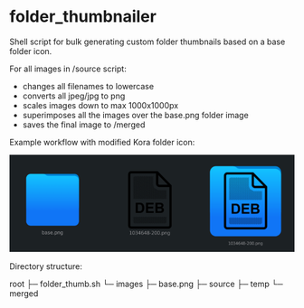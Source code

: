 # folder_thumbnailer
Shell script for bulk generating custom folder thumbnails based on a base folder icon.

For all images in /source script:
- changes all filenames to lowercase
- converts all jpeg/jpg to png
- scales images down to max 1000x1000px
- superimposes all the images over the base.png folder image
- saves the final image to /merged

Example workflow with modified Kora folder icon:

![Workflow example](https://raw.githubusercontent.com/j-jasz/folder_thumbnailer/9758938856b3b725908db22a293668e0ee68e6e7/workflow.png)

Directory structure:

root
 ├─ folder_thumb.sh
 └─ images
     ├─ base.png
     ├─ source
     ├─ temp
     └─ merged